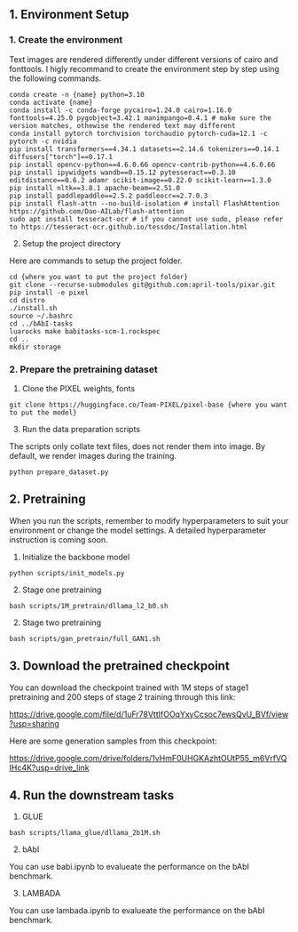## 1. Environment Setup

### 1. Create the environment

Text images are rendered differently under different versions of cairo and fonttools. I higly recommand to create the environment step by step using the following commands.

```
conda create -n {name} python=3.10
conda activate {name}
conda install -c conda-forge pycairo=1.24.0 cairo=1.16.0 fonttools=4.25.0 pygobject=3.42.1 manimpango=0.4.1 # make sure the version matches, othewise the rendered text may different
conda install pytorch torchvision torchaudio pytorch-cuda=12.1 -c pytorch -c nvidia
pip install transformers==4.34.1 datasets==2.14.6 tokenizers==0.14.1 diffusers["torch"]==0.17.1
pip install opencv-python==4.6.0.66 opencv-contrib-python==4.6.0.66
pip install ipywidgets wandb==0.15.12 pytesseract==0.3.10 editdistance==0.6.2 adamr scikit-image==0.22.0 scikit-learn==1.3.0
pip install nltk==3.8.1 apache-beam==2.51.0
pip install paddlepaddle==2.5.2 paddleocr==2.7.0.3
pip install flash-attn --no-build-isolation # install FlashAttention https://github.com/Dao-AILab/flash-attention
sudo apt install tesseract-ocr # if you cannot use sudo, please refer to https://tesseract-ocr.github.io/tessdoc/Installation.html
```

2. Setup the project directory

Here are commands to setup the project folder.

```
cd {where you want to put the project folder}
git clone --recurse-submodules git@github.com:april-tools/pixar.git
pip install -e pixel
cd distro
./install.sh
source ~/.bashrc
cd ../bAbI-tasks
luarocks make babitasks-scm-1.rockspec
cd ..
mkdir storage
```

### 2. Prepare the pretraining dataset

1. Clone the PIXEL weights, fonts

```
git clone https://huggingface.co/Team-PIXEL/pixel-base {where you want to put the model}
```

3. Run the data preparation scripts

The scripts only collate text files, does not render them into image. By default, we render images during the training.

```
python prepare_dataset.py
```

## 2. Pretraining

When you run the scripts, remember to modify hyperparameters to suit your environment or change the model settings. A detailed hyperparameter instruction is coming soon.

1. Initialize the backbone model

```
python scripts/init_models.py
```

2. Stage one pretraining


```
bash scripts/1M_pretrain/dllama_l2_b0.sh
```

2. Stage two pretraining

```
bash scripts/gan_pretrain/full_GAN1.sh
```

## 3. Download the pretrained checkpoint

You can download the checkpoint trained with 1M steps of stage1 pretraining and 200 steps of stage 2 training through this link: 

https://drive.google.com/file/d/1uFr78VttIfOOqYxyCcsoc7ewsQvU_BVf/view?usp=sharing


Here are some generation samples from this checkpoint: 

https://drive.google.com/drive/folders/1vHmF0UHGKAzhtOUtP55_m6VrfVQIHc4K?usp=drive_link

## 4. Run the downstream tasks

1. GLUE

```
bash scripts/llama_glue/dllama_2b1M.sh
```

2. bAbI

You can use babi.ipynb to evalueate the performance on the bAbI benchmark.


3. LAMBADA

You can use lambada.ipynb to evalueate the performance on the bAbI benchmark.


